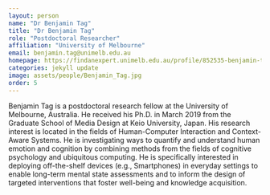 ```yaml
---
layout: person
name: "Dr Benjamin Tag"
title: "Dr Benjamin Tag"
role: "Postdoctoral Researcher"
affiliation: "University of Melbourne"
email: benjamin.tag@unimelb.edu.au
homepage: https://findanexpert.unimelb.edu.au/profile/852535-benjamin-tag
categories: jekyll update
image: assets/people/Benjamin_Tag.jpg
order: 5
---
```

Benjamin Tag is a postdoctoral research fellow at the University of Melbourne, Australia. He received his Ph.D. in March 2019 from the Graduate School of Media Design at Keio University, Japan. 
His research interest is located in the fields of Human-Computer Interaction and Context-Aware Systems. He is investigating ways to quantify and understand human emotion and cognition by combining methods from the fields of cognitive psychology and ubiquitous computing. He is specifically interested in deploying off-the-shelf devices (e.g., Smartphones) in everyday settings to enable long-term mental state assessments and to inform the design of targeted interventions that foster well-being and knowledge acquisition.